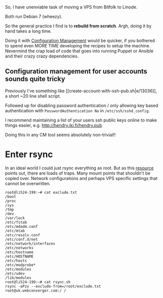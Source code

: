 So, I have unenviable task of moving a VPS from Bitfolk to Linode.

Both run Debian 7 (wheezy).

So the general practice I find is to **rebuild from scratch**. Argh, doing it
by hand takes a long time.

Doing it with [Configuration
Management](http://en.wikipedia.org/wiki/Configuration_management#Operating_System_configuration_management)
would be quicker, if you bothered to spend even MORE TIME developing the
recipes to setup the machine. Nevermind the crap load of code that goes into
running Puppet or Ansible and their crazy crazy dependencies.

## Configuration management for user accounts sounds quite tricky

Previously I've something like [[create-account-with-ssh-pub.sh|e/13036]], a short ~20 line shell script.

Followed up for disabling password authentication / only allowing key based
authentication with `PasswordAuthentication No` in `/etc/ssh/sshd_config`.

I recommend maintaining a list of your users ssh public keys online to make
things easier, e.g. <http://hendry.iki.fi/hendry.pub>

Doing this in any CM tool seems absolutely non-trivial!!

# Enter rsync

In an ideal world I could just rsync everything as root. But as this
[resource](http://serverfault.com/a/490077/7798) points out, there are loads of
traps. Many mount points that shouldn't be copied over. Network configurations
and perhaps VPS specific settings that cannot be overwritten.

	root@li524-199:~# cat exclude.txt
	/boot
	/proc
	/sys
	/tmp
	/dev
	/var/lock
	/etc/fstab
	/etc/mdadm.conf
	/etc/mtab
	/etc/resolv.conf
	/etc/conf.d/net
	/etc/network/interfaces
	/etc/networks
	/etc/hostname
	/etc/HOSTNAME
	/etc/hosts
	/etc/modprobe*
	/etc/modules
	/etc/udev
	/lib/modules
	root@li524-199:~# cat rsync.sh
	rsync -aPzx --exclude-from=/root/exclude.txt root@uk.webconverger.com:/ /

